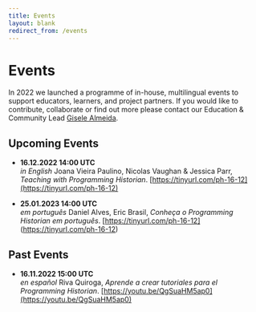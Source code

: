 ```yaml
---
title: Events
layout: blank
redirect_from: /events
---
```


# Events

In 2022 we launched a programme of in-house, multilingual events to support educators, learners, and project partners. 
If you would like to contribute, collaborate or find out more please contact our Education & Community Lead <a href="mailto:community@programminghistorian.org">Gisele Almeida</a>.

## Upcoming Events

* **16.12.2022 14:00 UTC**  
_in English_ Joana Vieira Paulino, Nicolas Vaughan & Jessica Parr, _Teaching with Programming Historian_. [https://tinyurl.com/ph-16-12](https://tinyurl.com/ph-16-12)

* **25.01.2023 14:00 UTC**  
_em português_ Daniel Alves, Eric Brasil, _Conheça o Programming Historian em português_. [https://tinyurl.com/ph-16-12] (https://tinyurl.com/ph-16-12)

## Past Events

* **16.11.2022 15:00 UTC**  
_en español_ Riva Quiroga, _Aprende a crear tutoriales para el Programming Historian_. [https://youtu.be/QgSuaHM5ap0](https://youtu.be/QgSuaHM5ap0) 

